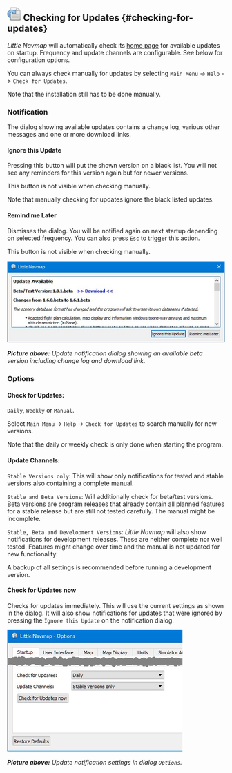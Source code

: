 ## ![Checking for Updates](../images/icons/revert.png "Checking for Updates") Checking for Updates {#checking-for-updates}

_Little Navmap_ will automatically check its [home page](https://albar965.github.io/) for available updates on startup. Frequency and update channels are configurable. See below for configuration options.

You can always check manually for updates by selecting `Main Menu` -&gt; `Help` -&gt; `Check for Updates`.

Note that the installation still has to be done manually.

### Notification

The dialog showing available updates contains a change log, various other messages and one or more download links.

#### Ignore this Update
Pressing this button will put the shown version on a black list. You will not see any reminders for this version again but for newer versions.

This button is not visible when checking manually.

Note that manually checking for updates ignore the black listed updates.

#### Remind me Later

Dismisses the dialog. You will be notified again on next startup depending on selected frequency. You can also press `Esc` to trigger this action.

This button is not visible when checking manually.

![Update Notification](../images/updatedialog.jpg "Update Notification")

_**Picture above:** Update notification dialog showing an available beta version including change log and download link._

### Options

#### Check for Updates:
`Daily`, `Weekly` or `Manual`.

Select `Main Menu` -&gt; `Help` -&gt; `Check for Updates` to search manually for new versions.

Note that the daily or weekly check is only done when starting the program.

#### Update Channels:
`Stable Versions only`: This will show only notifications for tested and stable versions also containing a complete manual.

`Stable and Beta Versions`: Will additionally check for beta/test versions. Beta versions are program releases that already contain all planned features for a stable release but are still not tested carefully. The manual might be incomplete.

`Stable, Beta and Development Versions`: _Little Navmap_ will also show notifications for development releases. These are neither complete nor well tested. Features might change over time and the manual is not updated for new functionality.

A backup of all settings is recommended before running a development version.

#### Check for Updates now
Checks for updates immediately. This will use the current settings as shown in the dialog. It will also show notifications for updates that were ignored by pressing the `Ignore this Update` on the notification dialog.

![Update Options](../images/updateoptions.jpg "Update Options")

_**Picture above:** Update notification settings in dialog _`Options`_._
